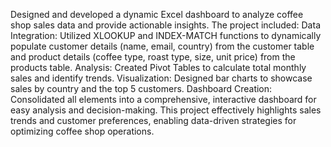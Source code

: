 Designed and developed a dynamic Excel dashboard to analyze coffee shop sales data and provide actionable insights. 
The project included:
Data Integration: Utilized XLOOKUP and INDEX-MATCH functions to dynamically populate customer details (name, email, country) from the customer table and product details (coffee type, roast type, size, unit price) from the products table.
Analysis: Created Pivot Tables to calculate total monthly sales and identify trends.
Visualization: Designed bar charts to showcase sales by country and the top 5 customers.
Dashboard Creation: Consolidated all elements into a comprehensive, interactive dashboard for easy analysis and decision-making.
This project effectively highlights sales trends and customer preferences, enabling data-driven strategies for optimizing coffee shop operations.


